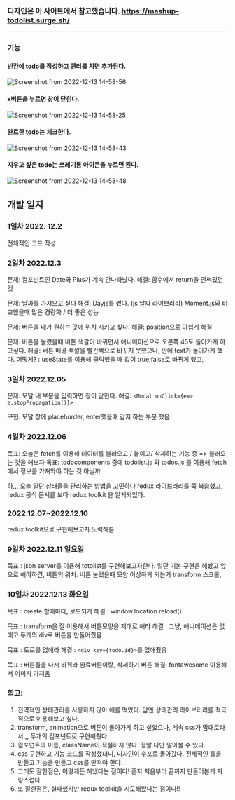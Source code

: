### 디자인은 이 사이트에서 참고했습니다. https://mashup-todolist.surge.sh/ 

- - -
### 기능
#### 빈칸에 todo를 작성하고 엔터를 치면 추가된다. 
![Screenshot from 2022-12-13 14-58-56](https://user-images.githubusercontent.com/93567754/207238784-98765307-7640-461f-a8cc-046664604ee0.png)
#### x버튼을 누르면 창이 닫힌다. 
![Screenshot from 2022-12-13 14-58-25](https://user-images.githubusercontent.com/93567754/207238767-92acb48b-155e-427c-a8fb-425190089d00.png)
#### 완료한 todo는 체크한다. 
![Screenshot from 2022-12-13 14-58-43](https://user-images.githubusercontent.com/93567754/207238775-9aba68a3-299f-4f56-9cf8-b6369b8475c0.png)
#### 지우고 싶은 todo는 쓰레기통 아이콘을 누르면 된다. 
![Screenshot from 2022-12-13 14-58-48](https://user-images.githubusercontent.com/93567754/207238780-f63c1b7b-03cf-4ad1-8b9c-da048931af41.png)

## 개발 일지
### 1일차 2022. 12.2
전체적인 코드 작성

### 2일차 2022.12.3
문제: 컴포넌트인 Date와 Plus가 계속 안나타났다. 
해결: 함수에서 return을 안써줬던 것 

문제: 날짜를 가져오고 싶다 
해결: Dayjs를 썼다. (js 날짜 라이브러리) Moment.js와 비교했을때 많은 경량화 / 더 좋은 성능 

문제: 버튼을 내가 원하는 곳에 위치 시키고 싶다. 
해결: position으로 아쉽게 해결

문제: 버튼을 눌렀을때 버튼 색깔이 바뀌면서 애니메이션으로 오른쪽 45도 돌아가게 하고싶다. 
해결: 버튼 배경 색깔을 빨간색으로 바꾸지 못했으나, 안에 text가 돌아가게 했다. 
어떻게? : useState를 이용해 클릭했을 때 값이 true,false로 바뀌게 했고,  

### 3일차 2022.12.05
문제: 모달 내 부분을 입력하면 창이 닫힌다. 
해결: `<Modal onClick={e=> e.stopPropagation()}>`

구현: 모달 창에 placehorder,  enter했을때 감지 하는 부분 했음 

### 4일차 2022.12.06

목표: 오늘은 fetch를 이용해 데이터를 불러오고 / 붙이고/ 삭제하는 기능 중 => 불러오는 것을 해보자 
목표: todocomponents 중에 todolist.js 와 todos.js 를 이용해 fetch 에서 정보를 가져와야 하는 것 아닐까 

하,,, 오늘 일단 상태들을 관리하는 방법을 고민하다 redux 라이브러리를 쭉 복습했고, 
redux 공식 문서를 보다 redux toolkit 을 알게되었다. 

### 2022.12.07~2022.12.10

redux toolkit으로 구현해보고자 노력해봄 

### 9일차 2022.12.11 일요일 
목표 : json server를 이용해 totolist를 구현해보고자한다. 
일단 기본 구현은 해놨고 
앞으로 해야하건, 
버튼의 위치. 
버튼 눌렀을때 모양 이상하게 되는거 transform 
스크롤, 
### 10일차 2022.12.13 화요일 
목표 : create 할때마다, 로드되게 
해결 : window.location.reload()

목표 : transform을 잘 이용해서 버튼모양을 제대로 해라 
해결 : 그냥, 애니메이션은 없애고 두개의 div로 버튼을 만들어줬음 

목표 : 도로를 없애라 
해결 : `<div key={todo.id}>`를 없애줬음 

목표 : 버튼들을 다시 바꿔라 완료버튼이랑, 삭제하기 버튼 
해결: fontawesome 이용해서 이미지 가져옴 

### 회고: 
1. 전역적인 상태관리를 사용하지 않아 애를 먹었다. 담엔 상태관리 라이브러리를 적극적으로 이용해보고 싶다.
2. transform, animation으로 버튼이 돌아가게 하고 싶었으나, 계속 css가 맘대로라서,,, 두개의 컴포넌트로 구현해줬다. 
3. 컴포넌트의 이름, className이 적절하지 않다. 정말 나만 알아볼 수 있다. 
4. css 구현하고 기능 코드를 작성했더니, 디자인이 수포로 돌아갔다. 전체적인 틀을 만들고 기능을 만들고 css를 만져야 한다. 
5. 그래도 잘한점은, 어떻게든 해냈다는 점이다! 혼자 처음부터 끝까지 만들어본게 자랑스럽다 
6. 또 잘한점은, 실패했지만 redux toolkit을 시도해봤다는 점이다!!
